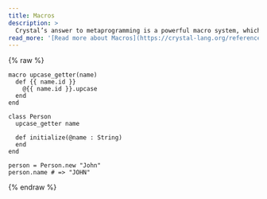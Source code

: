 ```yaml
---
title: Macros
description: >
  Crystal’s answer to metaprogramming is a powerful macro system, which ranges from basic templating and AST inspection, to types inspection and running arbitrary external programs.
read_more: '[Read more about Macros](https://crystal-lang.org/reference/syntax_and_semantics/macros.html)'
---
```

{% raw %}

```crystal
macro upcase_getter(name)
  def {{ name.id }}
    @{{ name.id }}.upcase
  end
end

class Person
  upcase_getter name

  def initialize(@name : String)
  end
end

person = Person.new "John"
person.name # => "JOHN"
```

{% endraw %}
